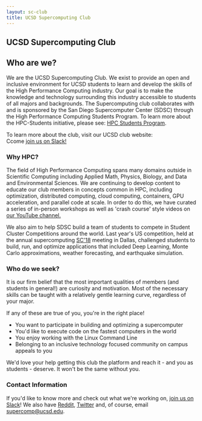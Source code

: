 ```yaml
---
layout: sc-club
title: UCSD Supercomputing Club
---
```

## UCSD Supercomputing Club


## Who are we?

We are the UCSD Supercomputing Club. We exist to provide an open and inclusive environment for UCSD students to learn and develop the skills of the High Performance Computing industry. Our goal is to make the knowledge and technology surrounding this industry accessible to students of all majors and backgrounds.
The Supercomputing club collaborates with and is sponsored by the San Diego Supercomputer Center (SDSC) through the High Performance Computing Students Program. To learn more about the HPC-Students initiative, please see: [HPC Students Program](https://www.sdsc.edu/education_and_training/hpc_students.html).

To learn more about the club, visit our UCSD club website:<br>
Ccome [join us on Slack!](https://join.slack.com/t/supercomputingclub/shared_invite/enQtNjU5NzA3NTg3Nzk5LTM4ZDk2NjllNzg0YjYzZmNkMTc5Mzk0MGMzNjliY2I5YjFmYzgzNjM1MDY2ZjljZTI1NmRlYjkyNjQ0OGE4YzI)

### Why HPC?

The field of High Performance Computing spans many domains outside in Scientific Computing including Applied Math, Physics, Biology, and Data and Environmental Sciences.
We are continuing to develop content to educate our club members in concepts common in HPC, including optimization, distributed computing, cloud computing, containers, GPU acceleration, and parallel code at scale. In order to do this, we have curated a series of in-person workshops as well as 'crash course' style videos on [our YouTube channel.](https://www.youtube.com/channel/UCgKelmfwqf5NffobCGXAcLg?)

We also aim to help SDSC build a team of students to compete in Student Cluster Competitions around the world. Last year's US competition, held at the annual supercomputing [SC'18](https://sc18.supercomputing.org) meeting in Dallas, challenged students to build, run, and optimize applications that included Deep Learning, Monte Carlo approximations, weather forecasting, and earthquake simulation.


### Who do we seek?

It is our firm belief that the most important qualities of members (and students in general!) are curiosity and motivation.
Most of the necessary skills can be taught with a relatively gentle learning curve, regardless of your major.

If any of these are true of you, you're in the right place!
- You want to participate in building and optimizing a supercomputer
- You'd like to execute code on the fastest computers in the world
- You enjoy working with the Linux Command Line
- Belonging to an inclusive technology focused community on campus appeals to you

We'd love your help getting this club the platform and reach it - and you as students - deserve.
It won't be the same without you.


### Contact Information

If you'd like to know more and check out what we're working on, [join us on Slack](https://join.slack.com/t/supercomputingclub/shared_invite/enQtNjU5NzA3NTg3Nzk5LTM4ZDk2NjllNzg0YjYzZmNkMTc5Mzk0MGMzNjliY2I5YjFmYzgzNjM1MDY2ZjljZTI1NmRlYjkyNjQ0OGE4YzI)! We also have [Reddit](https://www.reddit.com/user/SupercomputingClub/), [Twitter](https://twitter.com/SupercompClub) and, of course, email <supercomp@ucsd.edu>.
